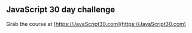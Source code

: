 ## JavaScript 30 day challenge

Grab the course at [https://JavaScript30.com](https://JavaScript30.com)
